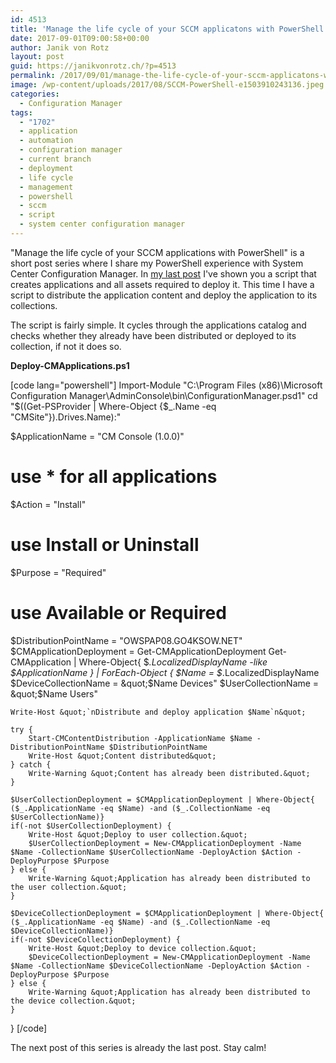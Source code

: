 ```yaml
---
id: 4513
title: 'Manage the life cycle of your SCCM applicatons with PowerShell &#8211; Part 3 Deploy Applications'
date: 2017-09-01T09:00:58+00:00
author: Janik von Rotz
layout: post
guid: https://janikvonrotz.ch/?p=4513
permalink: /2017/09/01/manage-the-life-cycle-of-your-sccm-applicatons-with-powershell-part-3-deploy-applications/
image: /wp-content/uploads/2017/08/SCCM-PowerShell-e1503910243136.jpeg
categories:
  - Configuration Manager
tags:
  - "1702"
  - application
  - automation
  - configuration manager
  - current branch
  - deployment
  - life cycle
  - management
  - powershell
  - sccm
  - script
  - system center configuration manager
---
```

"Manage the life cycle of your SCCM applications with PowerShell" is a short post series where I share my PowerShell experience with System Center Configuration Manager. In [my last post](https://janikvonrotz.ch/2017/08/29/manage-the-life-cycle-of-your-sccm-applicatons-with-powershell-part-2-create-applications) I've shown you a script that creates applications and all assets required to deploy it. This time I have a script to distribute the application content and deploy the application to its collections.
<!--more-->

The script is fairly simple. It cycles through the applications catalog and checks whether they already have been distributed or deployed to its collection, if not it does so.

**Deploy-CMApplications.ps1**

[code lang="powershell"]
Import-Module &quot;C:\Program Files (x86)\Microsoft Configuration Manager\AdminConsole\bin\ConfigurationManager.psd1&quot;
cd &quot;$((Get-PSProvider | Where-Object {$_.Name -eq &quot;CMSite&quot;}).Drives.Name):&quot;

$ApplicationName = &quot;CM Console (1.0.0)&quot; 
# use * for all applications
$Action = &quot;Install&quot;
# use Install or Uninstall
$Purpose = &quot;Required&quot;
# use Available or Required

$DistributionPointName = &quot;OWSPAP08.GO4KSOW.NET&quot;
$CMApplicationDeployment = Get-CMApplicationDeployment
Get-CMApplication | Where-Object{ $_.LocalizedDisplayName -like $ApplicationName } | ForEach-Object {
    $Name = $_.LocalizedDisplayName
    $DeviceCollectionName = &quot;$Name Devices&quot;
    $UserCollectionName = &quot;$Name Users&quot;

    Write-Host &quot;`nDistribute and deploy application $Name`n&quot;

    try {
        Start-CMContentDistribution -ApplicationName $Name -DistributionPointName $DistributionPointName
        Write-Host &quot;Content distributed&quot;
    } catch {
        Write-Warning &quot;Content has already been distributed.&quot;
    }

    $UserCollectionDeployment = $CMApplicationDeployment | Where-Object{ ($_.ApplicationName -eq $Name) -and ($_.CollectionName -eq $UserCollectionName)}
    if(-not $UserCollectionDeployment) {
        Write-Host &quot;Deploy to user collection.&quot;
        $UserCollectionDeployment = New-CMApplicationDeployment -Name $Name -CollectionName $UserCollectionName -DeployAction $Action -DeployPurpose $Purpose
    } else {
        Write-Warning &quot;Application has already been distributed to the user collection.&quot;
    }

    $DeviceCollectionDeployment = $CMApplicationDeployment | Where-Object{ ($_.ApplicationName -eq $Name) -and ($_.CollectionName -eq $DeviceCollectionName)}
    if(-not $DeviceCollectionDeployment) {
        Write-Host &quot;Deploy to device collection.&quot;
        $DeviceCollectionDeployment = New-CMApplicationDeployment -Name $Name -CollectionName $DeviceCollectionName -DeployAction $Action -DeployPurpose $Purpose
    } else {
        Write-Warning &quot;Application has already been distributed to the device collection.&quot;
    }
}
[/code]

The next post of this series is already the last post. Stay calm!